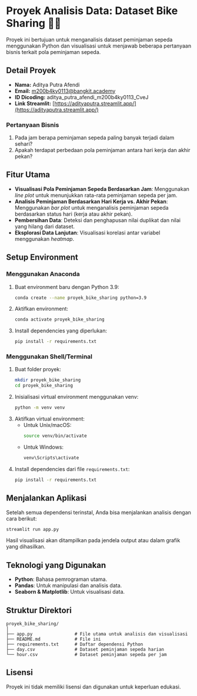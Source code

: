 
# Proyek Analisis Data: Dataset Bike Sharing 🚴‍♂️

Proyek ini bertujuan untuk menganalisis dataset peminjaman sepeda menggunakan Python dan visualisasi untuk menjawab beberapa pertanyaan bisnis terkait pola peminjaman sepeda.

## Detail Proyek
- **Nama:** Aditya Putra Afendi
- **Email:** m200b4ky0113@bangkit.academy
- **ID Dicoding:** aditya_putra_afendi_m200b4ky0113_CveJ
- **Link Streamlit:** [https://adityaputra.streamlit.app/](https://adityaputra.streamlit.app/)

### Pertanyaan Bisnis
1. Pada jam berapa peminjaman sepeda paling banyak terjadi dalam sehari?
2. Apakah terdapat perbedaan pola peminjaman antara hari kerja dan akhir pekan?

## Fitur Utama
- **Visualisasi Pola Peminjaman Sepeda Berdasarkan Jam**: Menggunakan *line plot* untuk menunjukkan rata-rata peminjaman sepeda per jam.
- **Analisis Peminjaman Berdasarkan Hari Kerja vs. Akhir Pekan**: Menggunakan *bar plot* untuk menganalisis peminjaman sepeda berdasarkan status hari (kerja atau akhir pekan).
- **Pembersihan Data**: Deteksi dan penghapusan nilai duplikat dan nilai yang hilang dari dataset.
- **Eksplorasi Data Lanjutan**: Visualisasi korelasi antar variabel menggunakan *heatmap*.

## Setup Environment

### Menggunakan Anaconda
1. Buat environment baru dengan Python 3.9:
   ```bash
   conda create --name proyek_bike_sharing python=3.9
   ```
2. Aktifkan environment:
   ```bash
   conda activate proyek_bike_sharing
   ```
3. Install dependencies yang diperlukan:
   ```bash
   pip install -r requirements.txt
   ```

### Menggunakan Shell/Terminal
1. Buat folder proyek:
   ```bash
   mkdir proyek_bike_sharing
   cd proyek_bike_sharing
   ```
2. Inisialisasi virtual environment menggunakan venv:
   ```bash
   python -m venv venv
   ```
3. Aktifkan virtual environment:
   - Untuk Unix/macOS:
     ```bash
     source venv/bin/activate
     ```
   - Untuk Windows:
     ```bash
     venv\Scripts\activate
     ```
4. Install dependencies dari file `requirements.txt`:
   ```bash
   pip install -r requirements.txt
   ```

## Menjalankan Aplikasi
Setelah semua dependensi terinstal, Anda bisa menjalankan analisis dengan cara berikut:

```bash
streamlit run app.py
```

Hasil visualisasi akan ditampilkan pada jendela output atau dalam grafik yang dihasilkan.

## Teknologi yang Digunakan
- **Python**: Bahasa pemrograman utama.
- **Pandas**: Untuk manipulasi dan analisis data.
- **Seaborn & Matplotlib**: Untuk visualisasi data.

## Struktur Direktori
```
proyek_bike_sharing/
│
├── app.py                # File utama untuk analisis dan visualisasi
├── README.md             # File ini
├── requirements.txt      # Daftar dependensi Python
├── day.csv               # Dataset peminjaman sepeda harian
└── hour.csv              # Dataset peminjaman sepeda per jam
```

## Lisensi
Proyek ini tidak memiliki lisensi dan digunakan untuk keperluan edukasi.

